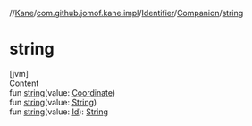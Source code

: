 //[Kane](../../../index.md)/[com.github.jomof.kane.impl](../../index.md)/[Identifier](../index.md)/[Companion](index.md)/[string](string.md)



# string  
[jvm]  
Content  
fun [string](string.md)(value: [Coordinate](../../-coordinate/index.md))  
fun [string](string.md)(value: [String](https://kotlinlang.org/api/latest/jvm/stdlib/kotlin/-string/index.html))  
fun [string](string.md)(value: [Id](../../index.md#%5Bcom.github.jomof.kane.impl%2FId%2F%2F%2FPointingToDeclaration%2F%5D%2FClasslikes%2F-912601781)): [String](https://kotlinlang.org/api/latest/jvm/stdlib/kotlin/-string/index.html)  



